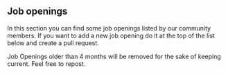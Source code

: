 ## Job openings 
In this section you can find some job openings listed by our community members. If you want to add a new job opening do it at the top of the list below and create a pull request.

Job Openings older than 4 months will be removed for the sake of keeping current. Feel free to repost.

